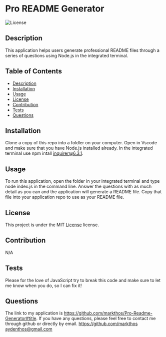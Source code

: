# Pro README Generator

  ![License](https://img.shields.io/badge/license-MIT-blue.svg)

  ## Description
  This application helps users generate professional README files through a series of questions using Node.js in the integrated terminal.

  ## Table of Contents
  * [Description](#description)
  * [Installation](#installation)
  * [Usage](#usage)
  * [License](#license)
  * [Contribution](#contribution)
  * [Tests](#tests)
  * [Questions](#questions)

  ## Installation
  Clone a copy of this repo into a foldler on your computer. Open in Vscode and make sure that you have Node.js installed already.  In the integrated terminal use npm intall inquirer@6.3.1.

  ## Usage
  To run this application, open the folder in your integrated terminal and type node index.js in the command line.  Answer the questions with as much detail as you can and the application will generate a README file. Copy that file into your application repo to use as your README file.

  ## License
  This project is under the MIT [License](https://opensource.org/licenses/MIT) license.

  ## Contribution
  N/A

  ## Tests
  Please for the love of JavaScript try to break this code and make sure to let me know when you do, so I can fix it!

  ## Questions
  The link to my application is https://github.com/markthos/Pro-Readme-Generator#title. If you have any questions, please feel free to contact me through github or directly by email.
  https://github.com/markthos
  aydenthos@gmail.com
